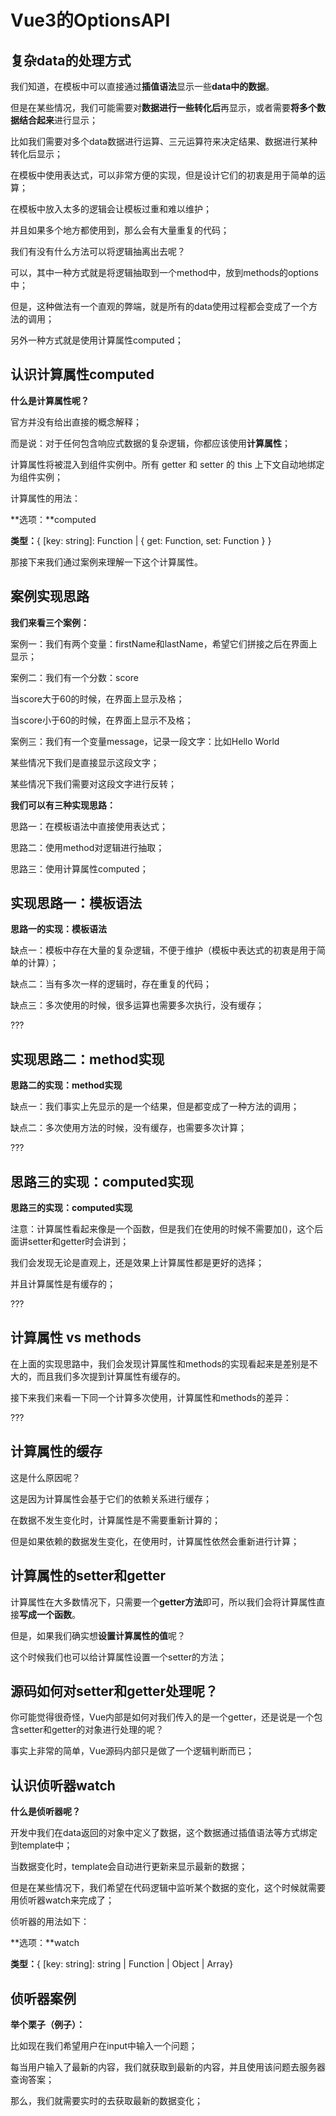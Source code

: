 # Vue3的OptionsAPI

## 复杂data的处理方式

我们知道，在模板中可以直接通过**插值语法**显示一些**data中的数据**。



但是在某些情况，我们可能需要对**数据进行一些转化后**再显示，或者需要**将多个数据结合起来**进行显示；

比如我们需要对多个data数据进行运算、三元运算符来决定结果、数据进行某种转化后显示；

在模板中使用表达式，可以非常方便的实现，但是设计它们的初衷是用于简单的运算；

在模板中放入太多的逻辑会让模板过重和难以维护；

并且如果多个地方都使用到，那么会有大量重复的代码；



我们有没有什么方法可以将逻辑抽离出去呢？

可以，其中一种方式就是将逻辑抽取到一个method中，放到methods的options中；

但是，这种做法有一个直观的弊端，就是所有的data使用过程都会变成了一个方法的调用；

另外一种方式就是使用计算属性computed；



## 认识计算属性computed

**什么是计算属性呢？**

官方并没有给出直接的概念解释；

而是说：对于任何包含响应式数据的复杂逻辑，你都应该使用**计算属性**；

计算属性将被混入到组件实例中。所有 getter 和 setter 的 this 上下文自动地绑定为组件实例；



计算属性的用法：

**选项：**computed

**类型：**{ [key: string]: Function | { get: Function, set: Function } }



那接下来我们通过案例来理解一下这个计算属性。



## 案例实现思路

**我们来看三个案例：**

案例一：我们有两个变量：firstName和lastName，希望它们拼接之后在界面上显示；



案例二：我们有一个分数：score

当score大于60的时候，在界面上显示及格；

当score小于60的时候，在界面上显示不及格；



案例三：我们有一个变量message，记录一段文字：比如Hello World

某些情况下我们是直接显示这段文字；

某些情况下我们需要对这段文字进行反转；



**我们可以有三种实现思路：**

思路一：在模板语法中直接使用表达式；

思路二：使用method对逻辑进行抽取；

思路三：使用计算属性computed；



## 实现思路一：模板语法

**思路一的实现：模板语法**

缺点一：模板中存在大量的复杂逻辑，不便于维护（模板中表达式的初衷是用于简单的计算）；

缺点二：当有多次一样的逻辑时，存在重复的代码；

缺点三：多次使用的时候，很多运算也需要多次执行，没有缓存；

???



## 实现思路二：method实现

**思路二的实现：method实现**

缺点一：我们事实上先显示的是一个结果，但是都变成了一种方法的调用；

缺点二：多次使用方法的时候，没有缓存，也需要多次计算；

???



## 思路三的实现：computed实现

**思路三的实现：computed实现**

注意：计算属性看起来像是一个函数，但是我们在使用的时候不需要加()，这个后面讲setter和getter时会讲到；

我们会发现无论是直观上，还是效果上计算属性都是更好的选择；

并且计算属性是有缓存的；

???



## 计算属性 vs methods

在上面的实现思路中，我们会发现计算属性和methods的实现看起来是差别是不大的，而且我们多次提到计算属性有缓存的。

接下来我们来看一下同一个计算多次使用，计算属性和methods的差异：

???



## 计算属性的缓存

这是什么原因呢？

这是因为计算属性会基于它们的依赖关系进行缓存；

在数据不发生变化时，计算属性是不需要重新计算的；

但是如果依赖的数据发生变化，在使用时，计算属性依然会重新进行计算；



## 计算属性的setter和getter

计算属性在大多数情况下，只需要一个**getter方法**即可，所以我们会将计算属性直接**写成一个函数**。

但是，如果我们确实想**设置计算属性的值**呢？

这个时候我们也可以给计算属性设置一个setter的方法；



## 源码如何对setter和getter处理呢？

你可能觉得很奇怪，Vue内部是如何对我们传入的是一个getter，还是说是一个包含setter和getter的对象进行处理的呢？

事实上非常的简单，Vue源码内部只是做了一个逻辑判断而已；



## 认识侦听器watch

**什么是侦听器呢？**

开发中我们在data返回的对象中定义了数据，这个数据通过插值语法等方式绑定到template中；

当数据变化时，template会自动进行更新来显示最新的数据；

但是在某些情况下，我们希望在代码逻辑中监听某个数据的变化，这个时候就需要用侦听器watch来完成了；



侦听器的用法如下：

**选项：**watch

**类型：**{ [key: string]: string | Function | Object | Array}



## 侦听器案例

**举个栗子（例子）：**

比如现在我们希望用户在input中输入一个问题；

每当用户输入了最新的内容，我们就获取到最新的内容，并且使用该问题去服务器查询答案；

那么，我们就需要实时的去获取最新的数据变化；